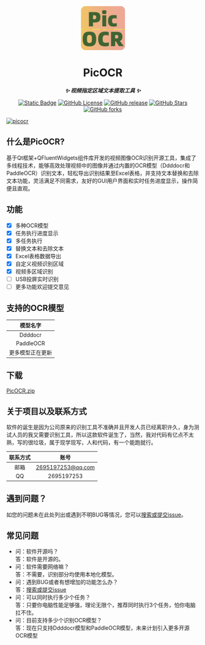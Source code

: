 <p align="center">
  <a href="https://github.com/hzh888/picocr"><img src="https://github.com/hzh888/picocr/blob/main/resource/logo.png" alt="picocr" width="115" /></a>
</p>

<div align="center">

# PicOCR

***✨ 视频指定区域文本提取工具 ✨***</div>
<p align="center">
  <a href="https://github.com/hzh888/picocr"><img alt="Static Badge" src="https://img.shields.io/badge/Python-3.10-8A2BE2?style=flat"></a>
  <a href="https://github.com/hzh888/picocr"><img alt="GitHub License" src="https://img.shields.io/github/license/hzh888/picocr?style=flat"></a>
  <a href="https://github.com/hzh888/picocr/releases"><img alt="GitHub release" src="https://img.shields.io/github/v/release/hzh/picocr?style=flat"></a>
  <a href="https://github.com/hzh888/picocr"><img alt="GitHub Stars" src="https://img.shields.io/github/stars/hzh888/picocr?style=flat"></a>
  <a href="https://github.com/hzh888/picocr"><img alt="GitHub forks" src="https://img.shields.io/github/forks/hzh888/picocr?style=flat"></a>
</p>

<a href="https://github.com/hzh888/picocr"><img src="https://api.fxgnt.cn/modified_image.png" alt="picocr"></a>

## 什么是PicOCR?
基于Qt框架+QFluentWidgets组件库开发的视频图像OCR识别开源工具，集成了多线程技术，能够高效处理视频中的图像并通过内置的OCR模型（Ddddocr和PaddleOCR）识别文本，轻松导出识别结果至Excel表格，并支持文本替换和去除文本功能，灵活满足不同需求，友好的GUI用户界面和实时任务进度显示，操作简便且直观。

## 功能
- [x] 多种OCR模型
- [x] 任务执行进度显示
- [x] 多任务执行
- [x] 替换文本和去除文本
- [x] Excel表格数据导出
- [x] 自定义视频识别区域
- [x] 视频多区域识别
- [ ] USB投屏实时识别
- [ ] 更多功能欢迎提交意见

## 支持的OCR模型
| 模型名字 |
| :-----: |
| Ddddocr |
| PaddleOCR | 
| 更多模型正在更新 | 

## 下载
[PicOCR.zip](releases)

## 关于项目以及联系方式
软件的诞生是因为公司原来的识别工具不准确并且开发人员已经离职许久，身为测试人员的我又需要识别工具，所以这款软件诞生了，当然，我对代码有亿点不太熟，写的很垃圾，属于现学现写，人和代码，有一个能跑就行。

| 联系方式 | 账号 |
| :-----: | :-----: |
| 邮箱 | 2695197253@qq.com |
| QQ | 2695197253 |

## 遇到问题？
如您的问题未在此处列出或遇到不明BUG等情况，您可以[搜索或提交issue](issues)。

## 常见问题
- 问：软件开源吗？  
  答：软件是开源的。
- 问：软件需要网络嘛？  
  答：不需要，识别部分均使用本地化模型。
- 问：遇到BUG或者有想增加的功能怎么办？  
  答：[搜索或提交issue](issues)
- 问：可以同时执行多少个任务？   
  答：只要你电脑性能足够强，理论无限个，推荐同时执行3个任务，怕你电脑扛不住。
- 问：目前支持多少个识别OCR模型？   
  答：现在只支持Ddddocr模型和PaddleOCR模型，未来计划引入更多开源OCR模型
